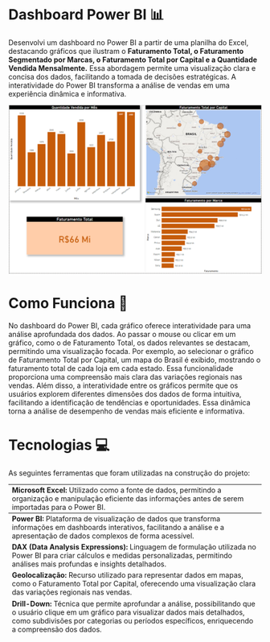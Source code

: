 # Dashboard Power BI 📊

Desenvolvi um dashboard no Power BI a partir de uma planilha do Excel, destacando gráficos que ilustram o **Faturamento Total, o Faturamento Segmentado por Marcas, o Faturamento Total por Capital e a Quantidade Vendida Mensalmente.** Essa abordagem permite uma visualização clara e concisa dos dados, facilitando a tomada de decisões estratégicas. A interatividade do Power BI transforma a análise de vendas em uma experiência dinâmica e informativa.

<div>
<img src="Dashboard/dashboardpowerbi.png" width="700px" />

# Como Funciona 📌

No dashboard do Power BI, cada gráfico oferece interatividade para uma análise aprofundada dos dados. Ao passar o mouse ou clicar em um gráfico, como o de Faturamento Total, os dados relevantes se destacam, permitindo uma visualização focada. Por exemplo, ao selecionar o gráfico de Faturamento Total por Capital, um mapa do Brasil é exibido, mostrando o faturamento total de cada loja em cada estado. Essa funcionalidade proporciona uma compreensão mais clara das variações regionais nas vendas.
Além disso, a interatividade entre os gráficos permite que os usuários explorem diferentes dimensões dos dados de forma intuitiva, facilitando a identificação de tendências e oportunidades. Essa dinâmica torna a análise de desempenho de vendas mais eficiente e informativa.

# Tecnologias  💻
As seguintes ferramentas que foram utilizadas na construção do projeto:
<table>
  <thead>
    <tbody>
    <td> <b>Microsoft Excel:</b> Utilizado como a fonte de dados, permitindo a organização e manipulação eficiente das informações antes de serem importadas para o Power BI.</td>
  </thead>
    <thead>
      <td> <b>Power BI:</b> Plataforma de visualização de dados que transforma informações em dashboards interativos, facilitando a análise e a apresentação de dados complexos de forma acessível. </td>
    </thead>
    <thead>
      <td> <b>DAX (Data Analysis Expressions):</b> Linguagem de formulação utilizada no Power BI para criar cálculos e medidas personalizadas, permitindo análises mais profundas e insights detalhados.</td>
    <thead>
      <td> <b>Geolocalização:</b> Recurso utilizado para representar dados em mapas, como o Faturamento Total por Capital, oferecendo uma visualização clara das variações regionais nas vendas.</td>
    </thead>
    <thead>
      <td> <b>Drill-Down:</b> Técnica que permite aprofundar a análise, possibilitando que o usuário clique em um gráfico para visualizar dados mais detalhados, como subdivisões por categorias ou períodos específicos, enriquecendo a compreensão dos dados.</td>
    </thead>
  </tbody>
</table>
